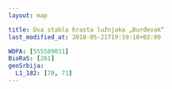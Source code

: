 ```yaml
---
layout: map

title: Dva stabla hrasta lužnjaka „Đurđevak“
last_modified_at: 2018-05-21T19:19:18+02:00

WDPA: [555589031]
BioRaS: [261]
geoSrbija:
  L1_182: [70, 71]
---
```

